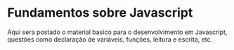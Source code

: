 # Fundamentos sobre Javascript

Aqui sera postado o material basico para o desenvolvimento em Javascript, questões como declaração de variaveis, funções, leitura e escrita, etc.